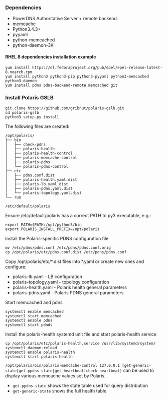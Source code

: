 ### Dependencies

- PowerDNS Authoritative Server + remote backend.
- memcache
- Python3.4.3+
- pyyaml
- python-memcached
- python-daemon-3K

#### RHEL 8 dependencies installation example
```
yum install https://dl.fedoraproject.org/pub/epel/epel-release-latest-8.noarch.rpm
yum install python3 python3-pip python3-pyyaml python3-memcached python3-daemon
yum install pdns pdns-backend-remote memcached git
```

### Install Polaris GSLB
```shell
git clone https://github.com/gribnut/polaris-gslb.git
cd polaris-gslb
python3 setup.py install
```

The following files are created:
```
/opt/polaris/
├── bin
│   ├── check-pdns
│   ├── polaris-health
│   ├── polaris-health-control
│   ├── polaris-memcache-control
│   ├── polaris-pdns
│   └── polaris-pdns-control
├── etc
│   ├── pdns.conf.dist
│   ├── polaris-health.yaml.dist
│   ├── polaris-lb.yaml.dist
│   ├── polaris-pdns.yaml.dist
│   └── polaris-topology.yaml.dist
└── run

/etc/default/polaris
```

Ensure /etc/default/polaris has a correct PATH to py3 executable, e.g.:
```shell
export PATH=$PATH:/opt/python3/bin
export POLARIS_INSTALL_PREFIX=/opt/polaris
```

Install the Polaris-specific PDNS configuration file
```shell
mv /etc/pdns/pdns.conf /etc/pdns/pdns.conf.orig
cp /opt/polaris/etc/pdns.conf.dist /etc/pdns/pdns.conf
```

Copy /opt/polaris/etc/*.dist files into *.yaml or create new ones and configure:

- polaris-lb.yaml - LB configuration
- polaris-topology.yaml - topology configuration
- polaris-health.yaml - Polaris health general parameters
- polaris-pdns.yaml - Polaris PDNS general parameters

Start memcached and pdns
```shell
systemctl enable memcached
systemctl start memcached
systemctl enable pdns
systemctl start pdnds
```

Install the polaris-health systemd unit file and start polaris-health service
```shell
cp /opt/polaris/etc/polaris-health.service /usr/lib/systemd/system/
systemctl daemon-reload
systemctl enable polaris-health
systemctl start polaris-health
```

`/opt/polaris/bin/polaris-memcache-control 127.0.0.1 [get-generic-state|get-ppdns-state|get-heartbeat|check-heartbeat]` can be used to display various memcache values set by Polaris.
* `get-ppdns-state` shows the state table used for query distribution
* `get-generic-state` shows the full health table